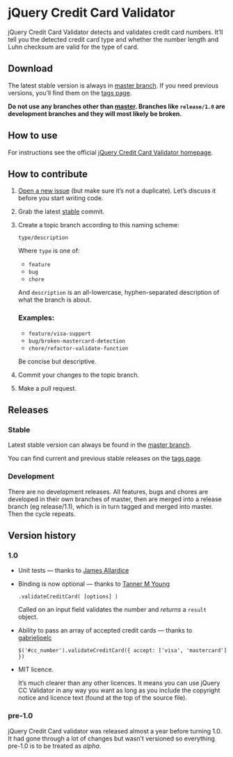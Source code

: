 # jQuery Credit Card Validator

jQuery Credit Card Validator detects and validates credit card numbers. It’ll tell you the detected credit card type and whether the number length and Luhn checksum are valid for the type of card.

## Download

The latest stable version is always in [master branch](https://github.com/PawelDecowski/jQuery-CreditCardValidator/tree/master). If you need previous versions, you’ll find them on the [tags page](https://github.com/PawelDecowski/jQuery-CreditCardValidator/tags).

**Do not use any branches other than [master](https://github.com/PawelDecowski/jQuery-CreditCardValidator/tree/master). Branches like `release/1.0` are development branches and they will most likely be broken.**

## How to use

For instructions see the official [jQuery Credit Card Validator homepage](http://jquerycreditcardvalidator.com/).

## How to contribute

1. [Open a new issue](https://github.com/PawelDecowski/jQuery-CreditCardValidator/issues/new) (but make sure it’s not a duplicate). Let’s discuss it before you start writing code.
2. Grab the latest [stable](https://github.com/PawelDecowski/jQuery-CreditCardValidator/tree/master) commit.
3. Create a topic branch according to this naming scheme:
   
   `type/description`

   Where `type` is one of:
   * `feature`
   * `bug`
   * `chore`

   And `description` is an all-lowercase, hyphen-separated description of what the branch is about.

   ### Examples:
   * `feature/visa-support`
   * `bug/broken-mastercard-detection`
   * `chore/refactor-validate-function`

   Be concise but descriptive.

4. Commit your changes to the topic branch.
5. Make a pull request.

## Releases

### Stable

Latest stable version can always be found in the [master branch](https://github.com/PawelDecowski/jQuery-CreditCardValidator/tree/master).

You can find current and previous stable releases on the [tags page](https://github.com/PawelDecowski/jQuery-CreditCardValidator/tags).

### Development

There are no development releases. All features, bugs and chores are developed in their own branches of master, then are merged into a release branch (eg release/1.1), which is in turn tagged and merged into master. Then the cycle repeats.

## Version history

### 1.0

* Unit tests — thanks to [James Allardice](https://github.com/jamesallardice)

* Binding is now optional — thanks to [Tanner M Young](https://github.com/tmyoung)

  ```
  .validateCreditCard( [options] )
  ```

  Called on an input field validates the number and *returns* a `result` object.

* Ability to pass an array of accepted credit cards — thanks to [gabrieljoelc](https://github.com/gabrieljoelc)

  ```
  $('#cc_number').validateCreditCard({ accept: ['visa', 'mastercard'] })
  ```

* MIT licence.

  It’s much clearer than any other licences. It means you can use jQuery CC Validator in any way you want as long as you include the copyright notice and licence text (found at the top of the source file).

### pre-1.0

jQuery Credit Card validator was released almost a year before turning 1.0. It had gone through a lot of changes but wasn’t versioned so everything pre-1.0 is to be treated as *alpha*.
